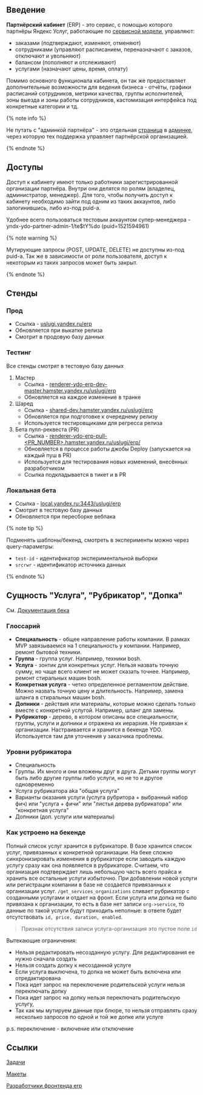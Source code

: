 ## Введение
**Партнёрский кабинет** (ERP) - это сервис, с помощью которого партнёры Яндекс Услуг, работающие по [сервисной модели](https://wiki.yandex-team.ru/ydo/service-model), управляют:
- заказами (подтверждают, изменяют, отменяют)
- сотрудниками (управляют расписанием, переназначают с заказов, отключают и увольняют)
- балансом (пополняют и отслеживают)
- услугами (назначают цены, время, оплату)

Помимо основного функционала кабинета, он так же предоставляет дополнительные возможности для ведения бизнеса - отчёты, графики расписаний сотрудников, метрики качества, группы исполнителей, зоны выезда и зоны работы сотрудников, кастомизация интерфейса под конкретные категории и тд.

{% note info %}

Не путать с "админкой партнёра" - это отдельная [страница](https://ydo-admin-dev.yandex-team.ru/uslugi-admin/order-partner) в [админке](https://docs.yandex-team.ru/ydo/ydo-admin/), через которую тех поддержка управляет партнёрской организацией.

{% endnote %}

## Доступы
Доступ к кабинету имеют только работники зарегистрированной организации партнёра. Внутри они делятся по ролям (владелец, администратор, менеджер). Для того, чтобы получить доступ к кабинету необходимо зайти под одним из таких аккаунтов, либо залогинившись, либо из-под puid-a.

Удобнее всего пользоваться тестовым аккаунтом супер-менеджера - yndx-ydo-partner-admin-1/te$tY%do (puid=1521594961)

{% note warning %}

Мутирующие запросы (POST, UPDATE, DELETE) не доступны из-под puid-a. Так же в зависимости от роли пользователя, доступ к некоторым из таких запросов может быть закрыт.

{% endnote %}

## Стенды
### Прод
- Ссылка - [uslugi.yandex.ru/erp](https://uslugi.yandex.ru/erp)
- Обновляется при выкатке релиза
- Смотрит в продовую базу данных

### Тестинг
Все стенды смотрят в тестовую базу данных
1. Мастер
    - Ссылка - [renderer-ydo-erp-dev-master.hamster.yandex.ru/uslugi/erp](https://renderer-ydo-erp-dev-master.hamster.yandex.ru/uslugi/erp)
    - Обновляется на каждое изменение в транке
2. Шаред
    - Ссылка - [shared-dev.hamster.yandex.ru/uslugi/erp](https://shared-dev.hamster.yandex.ru/uslugi/erp)
    - Обновляется при подготовке к очереднему релизу
    - Используется тестировщиками для регресса релиза
3. Бета пулл-реквеста (PR)
    - Ссылка - [renderer-ydo-erp-pull-<PR_NUMBER>.hamster.yandex.ru/uslugi/erp/](https://renderer-ydo-erp-pull-<PR_NUMBER>.hamster.yandex.ru/uslugi/erp/)
    - Обновляется в процессе работы джобы Deploy (запускается на каждый пуш в PR)
    - Используется для тестирования новых изменений, внесённых разработчиком
    - Ссылка подкладывается в тикет и в PR

### Локальная бета
- Ссылка - [local.yandex.ru:3443/uslugi/erp](https://local.yandex.ru:3443/uslugi/erp)
- Смотрит в тестовую базу данных
- Обновляется при пересборке вебпака

{% note tip %}

Подменять шаблоны/бекенд, смотреть в эксперименты можно через query-параметры:
- `test-id` - идентификатор экспериментальной выборки
- `srcrwr` - идентификатор источника данных

{% endnote %}

## Сущность "Услуга", "Рубрикатор", "Допка"
См. [Документация бека](https://wiki.yandex-team.ru/users/diplay/erp/#opredstavleniirubrikvslotaxzakazaxiprajjs-liste)

### Глоссарий
* **Специальность** - общее направление работы компании. В рамках MVP завязываемся на 1 специальность у компании. Например, ремонт бытовой техники.
* **Группа** - группа услуг. Например, техники bosh.
* **Услуга** - зонтик для конкретных услуг. Нельзя назвать точную сумму, но чаще всего клиент не может сказать точнее. Например, ремонт стиральных машин bosh.
* **Конкретная услуга** - четко определенное регламентом действие. Можно назвать точную цену и длительность. Например, замена шланга в стиральных машин bosh.
* **Допники** - действия или материалы, которые можно сделать только вместе с конкретной услугой. Например, шланг для замены.
* **Рубрикатор** - дерево, в котором описаны все специальности, группы, услуги и допники и отражена их иерархия. Не привязан к организации. Настраивается и хранится в бекенде YDO. Используется там для уточнения у заказчика проблемы.

### Уровни рубрикатора
* Специальность
* Группы. Их много и они вложены друг в друга. Детьми группы могут быть либо другие группы либо услуги, но не то и другое одновременно
* Услуга рубрикатора aka "общая услуга"
* Варианты оказания услуги (услуга рубритора + выбранный набор фич) или "услуга + фичи" или "листья дерева рубрикатора" или "конкретная услуга"
* Допники (доп. услуги или материалы)

### Как устроено на бекенде
Полный список услуг хранится в рубрикаторе. В базе хранится список услуг, привязанных к конкретной организации.
На беке сложно синхронизировать изменения в рубрикаторе если заводить каждую услугу сразу как она появляется в рубрикаторе.
Считаем, что организация подтверждает лишь небольшую часть всего прайса и хранить все остальные услуги избыточно.
При добавлении новой услуги или регистрации компании в базе не создается привязанных к организации услуг.
`/get_services_organizations` сливает рубрикатор с созданными услугами и отдает на фронт.
Если услуга или допка не было привязана к организации, то есть в базе нет записи `org->service`, то данные по такой услуги будут приходить неполные: в ответе будет отсутствовать `id, price, duration, enabled`.
> Признак отсутствия записи услуга-организация это пустое поле `id`

Вытекающие ограничения:
* Нельзя редактировать несозданную услугу. Для редактирования ее нужно сначала создать
* Нельзя создать допку к несозданной услуге
* Если услуга выключена, то допка не может быть включена или отредактирована
* Пока идет запрос на переключение родительской услуги нельзя переключать допку
* Пока идет запрос на допку нельзя переключать родительскую услугу,
* Так как мы мутируем данные при блюре, то нельзя отправлять сразу несколько запросов по одной и той же допке или услуге

p.s. переключение - включение или отключение

## Ссылки
[Задачи](https://wiki.yandex-team.ru/ydo/service/partners/#zadachidljarazrabotkiv6)

[Макеты](https://www.figma.com/file/srGq29ceDO7pa90kSEhpys/Исполнительский-сервис)

[Разработчики фронтенда erp](https://idm.yandex-team.ru/system/abc/roles#f-role=abc/services/meta_experiments/ydo/ydo_frontend/*/6575,f-ownership=personal,f-status=all,sort-by=-updated)

